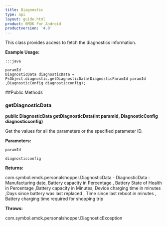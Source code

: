 ```yaml
---
title: Diagnostic
type: api
layout: guide.html
product: EMDK For Android
productversion: '4.0'
---
```



This class provides access to fetch the diagnostics information.
 
 

**Example Usage:**
	
	:::java
	
	paramId
	DiagnosticData diagnosticData =  PsObject.diagnostic.getDiagnosticData(DiagnosticParamId paramId
	,DiagnosticConfig diagnosticconfig);
	


##Public Methods

### getDiagnosticData

**public DiagnosticData getDiagnosticData(int paramId, DiagnosticConfig diagnosticconfig)**

Get the values for all the parameters or the specified parameter ID.

**Parameters:**

`paramId`

`diagnosticconfig`

**Returns:**

com.symbol.emdk.personalshopper.DiagnosticData - DiagnosticData : Manufacturing date, Battery capacity in Percentage ,
 Battery State of Health in Percentage ,Battery capacity in Minutes,
 Device charging time in minutes  ,Days since battery was last replaced ,
 Time since last reboot in minutes , Battery charging time required for shopping trip

**Throws:**

com.symbol.emdk.personalshopper.DiagnosticException











